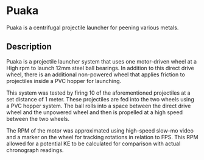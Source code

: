 # Puaka
Puaka is a centrifugal projectile launcher for peening various metals.

## Description
Puaka is a projectile launcher system that uses one motor-driven wheel at a High rpm to launch 12mm steel ball bearings. In addition to this direct drive wheel, there is an additional non-powered wheel that applies friction to projectiles inside a PVC hopper for launching.

This system was tested by firing 10 of the aforementioned projectiles at a set distance of 1 meter. These projectiles are fed into the two wheels using a PVC hopper system. The ball rolls into a space between the direct drive wheel and the unpowered wheel and then is propelled at a high speed between the two wheels.

The RPM of the motor was approximated using high-speed slow-mo video and a marker on the wheel for tracking rotations in relation to FPS. This RPM allowed for a potential KE to be calculated for comparison with actual chronograph readings.
